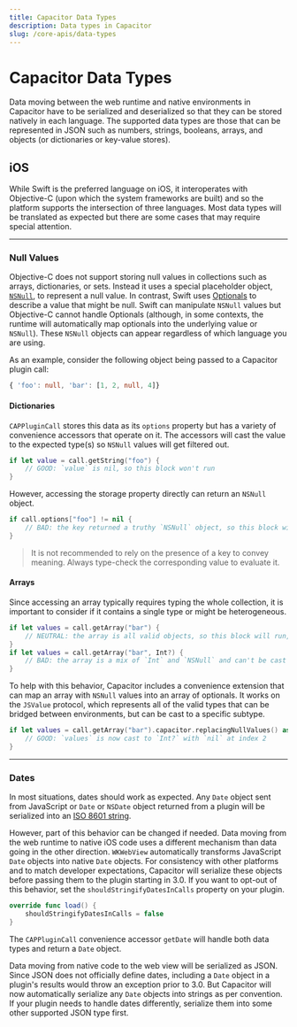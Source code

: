 ```yaml
---
title: Capacitor Data Types
description: Data types in Capacitor
slug: /core-apis/data-types
---
```


# Capacitor Data Types

Data moving between the web runtime and native environments in Capacitor have to be serialized and deserialized so that they can be stored natively in each language. The supported data types are those that can be represented in JSON such as numbers, strings, booleans, arrays, and objects (or dictionaries or key-value stores).

## iOS

While Swift is the preferred language on iOS, it interoperates with Objective-C (upon which the system frameworks are built) and so the platform supports the intersection of three languages. Most data types will be translated as expected but there are some cases that may require special attention.

---

### Null Values

Objective-C does not support storing null values in collections such as arrays, dictionaries, or sets. Instead it uses a special placeholder object, [`NSNull`](https://developer.apple.com/documentation/foundation/nsnull?language=objc), to represent a null value. In contrast, Swift uses [Optionals](https://docs.swift.org/swift-book/LanguageGuide/TheBasics.html) to describe a value that might be null. Swift can manipulate `NSNull` values but Objective-C cannot handle Optionals (although, in some contexts, the runtime will automatically map optionals into the underlying value or `NSNull`). These `NSNull` objects can appear regardless of which language you are using.

As an example, consider the following object being passed to a Capacitor plugin call:

```typescript
{ 'foo': null, 'bar': [1, 2, null, 4]}
```

#### Dictionaries

`CAPPluginCall` stores this data as its `options` property but has a variety of convenience accessors that operate on it. The accessors will cast the value to the expected type(s) so `NSNull` values will get filtered out.

```swift
if let value = call.getString("foo") {
    // GOOD: `value` is nil, so this block won't run
}
```

However, accessing the storage property directly can return an `NSNull` object.

```swift
if call.options["foo"] != nil {
    // BAD: the key returned a truthy `NSNull` object, so this block will run
}
```

> It is not recommended to rely on the presence of a key to convey meaning. Always type-check the corresponding value to evaluate it.

#### Arrays

Since accessing an array typically requires typing the whole collection, it is important to consider if it contains a single type or might be heterogeneous.

```swift
if let values = call.getArray("bar") {
    // NEUTRAL: the array is all valid objects, so this block will run, but each value will need to be typed individually
}
if let values = call.getArray("bar", Int?) {
    // BAD: the array is a mix of `Int` and `NSNull` and can't be cast to `Int?`, so this block won't run
}
```

To help with this behavior, Capacitor includes a convenience extension that can map an array with `NSNull` values into an array of optionals. It works on the `JSValue` protocol, which represents all of the valid types that can be bridged between environments, but can be cast to a specific subtype.

```swift
if let values = call.getArray("bar").capacitor.replacingNullValues() as? [Int?] {
    // GOOD: `values` is now cast to `Int?` with `nil` at index 2
}
```

---

### Dates

In most situations, dates should work as expected. Any `Date` object sent from JavaScript or `Date` or `NSDate` object returned from a plugin will be serialized into an [ISO 8601 string](https://www.iso.org/iso-8601-date-and-time-format.html).

However, part of this behavior can be changed if needed. Data moving from the web runtime to native iOS code uses a different mechanism than data going in the other direction. `WKWebView` automatically transforms JavaScript `Date` objects into native `Date` objects. For consistency with other platforms and to match developer expectations, Capacitor will serialize these objects before passing them to the plugin starting in 3.0. If you want to opt-out of this behavior, set the `shouldStringifyDatesInCalls` property on your plugin.

```swift
override func load() {
    shouldStringifyDatesInCalls = false
}
```

The `CAPPluginCall` convenience accessor `getDate` will handle both data types and return a `Date` object.

Data moving from native code to the web view will be serialized as JSON. Since JSON does not officially define dates, including a `Date` object in a plugin's results would throw an exception prior to 3.0. But Capacitor will now automatically serialize any `Date` objects into strings as per convention. If your plugin needs to handle dates differently, serialize them into some other supported JSON type first.
